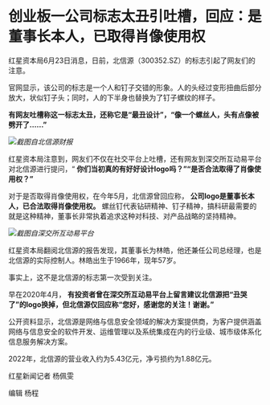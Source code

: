 

# 创业板一公司标志太丑引吐槽，回应：是董事长本人，已取得肖像使用权

红星资本局6月23日消息，日前，北信源（300352.SZ）的标志引起了网友们的注意。

官网显示，该公司的标志是一个人和钉子交错的形象。人的头经过变形扭曲后部分放大，状似钉子头；同时，人的下半身也替换为了钉子螺纹的样子。

**有网友吐槽称这一标志太丑，还称它是“最丑设计”，“像一个螺丝人，头有点像被劈开了……”**

![](https://inews.gtimg.com/om_bt/Oc9YU4kKEvIuwEp1EpQSuDNjA8B8SI95iWYPTJIKUMVq8AA/1000)_截图自北信源财报_

红星资本局注意到，网友们不仅在社交平台上吐槽，还有网友到深交所互动易平台对北信源进行提问，“
**你们当初真的有好好设计logo吗？”“是否合法取得了肖像使用权？”**

对于是否取得肖像使用权，在今年5月，北信源曾回应称， **公司logo是董事长本人，已合法取得肖像使用权。**
螺丝钉代表钻研精神、钉子精神，搞科研最需要的就是这种精神，董事长非常执着追求这种对科技、对产品战略的坚持精神。

![](https://inews.gtimg.com/om_bt/OSudV_SqeVtgWZwCeJFBXqBtVYsh_2OV7aabd6Z-v85UkAA/1000)_截图自深交所互动易平台_

红星资本局翻阅北信源的报告发现，其董事长为林皓，他还兼任公司总经理，也是北信源的实际控制人。林皓出生于1966年，现年57岁。

事实上，这不是北信源的标志第一次受到关注。

早在2020年4月， **有投资者曾在深交所互动易平台上留言建议北信源把“丑哭了”的logo换掉，但北信源仅回应称“您好，感谢您的关注！谢谢。”**

公开资料显示，北信源是网络与信息安全领域的解决方案提供商，为客户提供涵盖网络与信息安全的软件开发、运维管理以及系统集成在内的行业级、城市级体系化信息服务解决方案。

2022年，北信源的营业收入约为5.43亿元，净亏损约为1.88亿元。

红星新闻记者 杨佩雯

编辑 杨程

